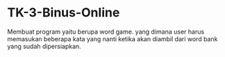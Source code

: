 # TK-3-Binus-Online
Membuat program yaitu berupa word game.
yang dimana user harus memasukan beberapa kata yang nanti ketika akan diambil dari word bank yang sudah dipersiapkan.
